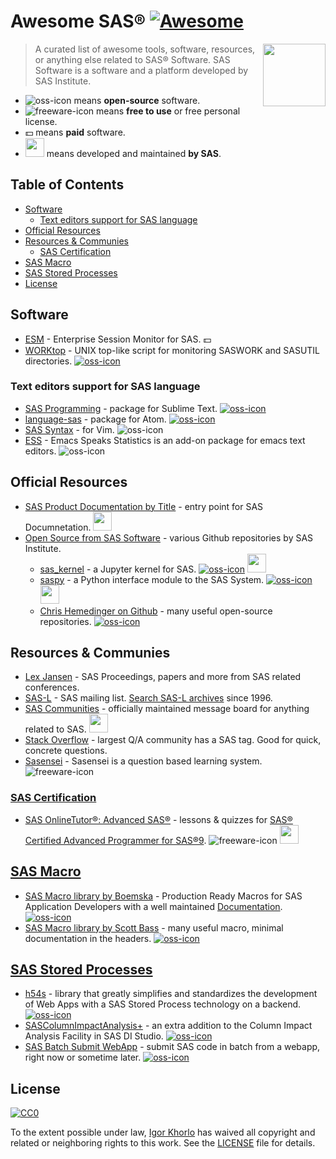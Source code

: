 # Awesome SAS® [![Awesome](https://awesome.re/badge.svg)](https://awesome.re)

[<img src="https://www.sas.com/content/dam/SAS/en_us/image/logos/sas-logos/S285-sas100K.jpg" align="right" width="100">](https://www.sas.com)

> A curated list of awesome tools, software, resources, or anything else related to SAS® Software. SAS Software is a software and a platform developed by SAS Institute.

- ![oss-icon] means **open-source** software.
- ![freeware-icon] means **free to use** or free personal license.
- :dollar: means **paid** software.
- <img src="https://www.sas.com/content/dam/SAS/en_us/image/logos/sas-logos/S100K-sas100K.jpg" width="30"> means developed and maintained **by SAS**.

<!-- Your contributions are highly welcome - see [Contribution](#contribution). -->

## Table of Contents

- [Software](#software)
    + [Text editors support for SAS language](#text-editors-support-for-sas-language)
- [Official Resources](#official-resources)
- [Resources & Communies](#resources-communies)
    + [SAS Certification](#sas-certification)
- [SAS Macro](#sas-macro)
- [SAS Stored Processes](#sas-stored-processes)
- [License](#license)

<!-- - [Contribution](#contribution) -->

## Software

- [ESM](https://boemskats.com/esm/) - Enterprise Session Monitor for SAS. :dollar:
- [WORKtop](https://github.com/Boemska/worktop) - UNIX top-like script for monitoring SASWORK and SASUTIL directories. [![oss-icon]](https://github.com/Boemska/worktop)

### Text editors support for SAS language

- [SAS Programming](https://packagecontrol.io/packages/SAS%20Programming) - package for Sublime Text. [![oss-icon]](https://github.com/rpardee/sas)
- [language-sas](https://atom.io/packages/language-sas) - package for Atom. [![oss-icon]](https://github.com/akanosora/language-sas)
- [SAS Syntax](https://www.vim.org/scripts/script.php?script_id=3522) - for Vim. ![oss-icon]
- [ESS](https://ess.r-project.org/) - Emacs Speaks Statistics is an add-on package for emacs text editors. ![oss-icon]

## Official Resources

- [SAS Product Documentation by Title](https://support.sas.com/documentation/cdl_main/94/docindex.html) - entry point for SAS Documnetation. <img src="https://www.sas.com/content/dam/SAS/en_us/image/logos/sas-logos/S100K-sas100K.jpg" width="30">
- [Open Source from SAS Software](https://github.com/sassoftware) - various Github repositories by SAS Institute.
    + [sas_kernel](https://github.com/sassoftware/sas_kernel) - a Jupyter kernel for SAS. [![oss-icon]](https://github.com/sassoftware/sas_kernel) <img src="https://www.sas.com/content/dam/SAS/en_us/image/logos/sas-logos/S100K-sas100K.jpg" width="30">
    + [saspy](https://github.com/sassoftware/saspy) - a Python interface module to the SAS System. [![oss-icon]](https://github.com/sassoftware/saspy) <img src="https://www.sas.com/content/dam/SAS/en_us/image/logos/sas-logos/S100K-sas100K.jpg" width="30">
    + [Chris Hemedinger on Github](https://github.com/cjdinger) - many useful open-source repositories. [![oss-icon]](https://github.com/cjdinger)

## Resources & Communies

- [Lex Jansen](https://www.lexjansen.com/) - SAS Proceedings, papers and more from SAS related conferences.
- [SAS-L](https://listserv.uga.edu/cgi-bin/wa?A0=SAS-L) - SAS mailing list. [Search SAS-L archives](https://listserv.uga.edu/cgi-bin/wa?REPORT&z=4&1=SAS-L&L=SAS-L) since 1996.
- [SAS Communities](https://communities.sas.com/) - officially maintained message board for anything related to SAS. <img src="https://www.sas.com/content/dam/SAS/en_us/image/logos/sas-logos/S100K-sas100K.jpg" width="30">
- [Stack Overflow](https://stackoverflow.com/questions/tagged/sas) - largest Q/A community has a SAS tag. Good for quick, concrete questions.
- [Sasensei](https://sasensei.com/) - Sasensei is a question based learning system. ![freeware-icon]

### [SAS Certification](https://www.sas.com/en_us/certification.html)

- [SAS OnlineTutor®: Advanced SAS®](https://jpsmonline.umd.edu/SASOnlineTutor/sot12/en/60477/paths.htm) - lessons & quizzes for [SAS® Certified Advanced Programmer for SAS®9](https://www.sas.com/en_us/certification/credentials/foundation-tools/advanced-programmer.html). ![freeware-icon] <img src="https://www.sas.com/content/dam/SAS/en_us/image/logos/sas-logos/S100K-sas100K.jpg" width="30">

## [SAS Macro](http://documentation.sas.com/?docsetId=mcrolref&docsetTarget=titlepage.htm&docsetVersion=9.4)

- [SAS Macro library by Boemska](https://github.com/Boemska/macrocore) - Production Ready Macros for SAS Application Developers with a well maintained [Documentation](https://rawsas.github.io/coredoc/files.html). [![oss-icon]](https://github.com/Boemska/macrocore)
- [SAS Macro library by Scott Bass](https://github.com/scottbass/SAS/tree/master/Macro) - many useful macro, minimal documentation in the headers. [![oss-icon]](https://github.com/scottbass/SAS/tree/master/Macro)

## [SAS Stored Processes](http://documentation.sas.com/?docsetId=stpug&docsetTarget=titlepage.htm&docsetVersion=9.4)

- [h54s](https://boemskats.com/h54s/) - library that greatly simplifies and standardizes the  development of Web Apps with a SAS Stored Process technology on a backend. [![oss-icon]](https://github.com/boemska/h54s)
- [SASColumnImpactAnalysis+](https://github.com/TimboTimTim/SASColumnImpactAnalysis) - an extra addition to the Column Impact Analysis Facility in SAS DI Studio. [![oss-icon]](https://github.com/TimboTimTim/SASColumnImpactAnalysis)
- [SAS Batch Submit WebApp](https://github.com/bheinsius/SASBatchSubmit) - submit SAS code in batch from a webapp, right now or sometime later. [![oss-icon]](https://github.com/bheinsius/SASBatchSubmit)

<!--
## Contribution

Contributions welcome! Read the [contribution guidelines](CONTRIBUTING.md) first. 
-->

## License

[![CC0](http://mirrors.creativecommons.org/presskit/buttons/88x31/svg/cc-zero.svg)](http://creativecommons.org/publicdomain/zero/1.0)

To the extent possible under law, [Igor Khorlo](https://github.com/sspkmnd) has waived all copyright and related or neighboring rights to this work. See the [LICENSE](LICENSE) file for details.

[oss-icon]: https://cdn.rawgit.com/sspkmnd/awesome-sas/master/media/oss.svg
[freeware-icon]: https://cdn.rawgit.com/sspkmnd/awesome-sas/master/media/free.svg
